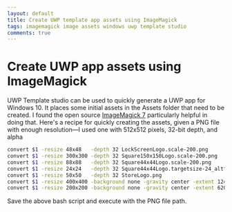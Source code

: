 ```yaml
---
layout: default
title: Create UWP template app assets using ImageMagick
tags: imagemagick image assets windows uwp template studio
comments: true
---
```

# Create UWP app assets using ImageMagick

UWP Template studio can be used to quickly generate a UWP app for Windows 10. It places some initial assets in the Assets folder that need to be created. I found the open source [ImageMagick 7](https://imagemagick.org) particularly helpful in doing that. Here's a recipe for quickly creating the assets, given a PNG file with enough resolution&mdash;I used one with 512x512 pixels, 32-bit depth, and alpha

```bash
convert $1 -resize 48x48   -depth 32 LockScreenLogo.scale-200.png
convert $1 -resize 300x300 -depth 32 Square150x150Logo.scale-200.png
convert $1 -resize 88x88   -depth 32 Square44x44Logo.scale-200.png
convert $1 -resize 24x24   -depth 32 Square44x44Logo.targetsize-24_altform-unplated.png
convert $1 -resize 50x50   -depth 32 StoreLogo.png
convert $1 -resize 400x400 -background none -gravity center -extent 1240x600 -depth 32 SplashScreen.scale-200.png
convert $1 -resize 200x200 -background none -gravity center -extent 620x300  -depth 32 Wide310x150Logo.scale-200.png
```

Save the above bash script and execute with the PNG file path.
